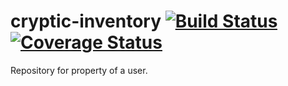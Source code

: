# cryptic-inventory [![Build Status](https://travis-ci.com/cryptic-game/cryptic-inventory.svg?branch=issue%2F12-add-build-status-badges)](https://travis-ci.com/cryptic-game/cryptic-inventory) [![Coverage Status](https://coveralls.io/repos/github/cryptic-game/cryptic-inventory/badge.svg?branch=issue/12-add-build-status-badges)](https://coveralls.io/github/cryptic-game/cryptic-inventory?branch=issue/12-add-build-status-badges)
Repository for property of a user.
